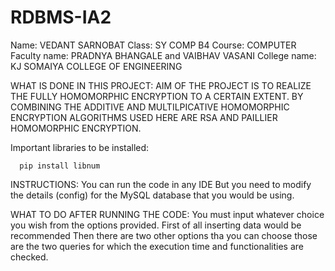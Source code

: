 # RDBMS-IA2

Name: VEDANT SARNOBAT
Class: SY COMP B4
Course: COMPUTER
Faculty name: PRADNYA BHANGALE and VAIBHAV VASANI
College name: KJ SOMAIYA COLLEGE OF ENGINEERING

WHAT IS DONE IN THIS PROJECT:
  AIM OF THE PROJECT IS TO REALIZE THE FULLY HOMOMORPHIC ENCRYPTION TO A CERTAIN EXTENT. BY COMBINING THE ADDITIVE AND MULTILPICATIVE HOMOMORPHIC ENCRYPTION
  ALGORITHMS USED HERE ARE RSA AND PAILLIER HOMOMORPHIC ENCRYPTION.

Important libraries to be installed:
```
  pip install libnum
 ```

INSTRUCTIONS:
You can run the code in any IDE
But you need to modify the details (config) for the MySQL database that you would be using.

WHAT TO DO AFTER RUNNING THE CODE:
  You must input whatever choice you wish from the options provided.
  First of all inserting data would be recommended
  Then there are two other options tha you can choose those are the two queries for which the execution time and functionalities are checked.
